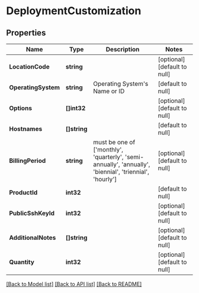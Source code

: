 # DeploymentCustomization

## Properties
Name | Type | Description | Notes
------------ | ------------- | ------------- | -------------
**LocationCode** | **string** |  | [optional] [default to null]
**OperatingSystem** | **string** | Operating System&#39;s Name or ID | [default to null]
**Options** | **[]int32** |  | [optional] [default to null]
**Hostnames** | **[]string** |  | [default to null]
**BillingPeriod** | **string** | must be one of [&#39;monthly&#39;, &#39;quarterly&#39;, &#39;semi-annually&#39;, &#39;annually&#39;, &#39;biennial&#39;, &#39;triennial&#39;, &#39;hourly&#39;] | [optional] [default to null]
**ProductId** | **int32** |  | [default to null]
**PublicSshKeyId** | **int32** |  | [optional] [default to null]
**AdditionalNotes** | **[]string** |  | [optional] [default to null]
**Quantity** | **int32** |  | [optional] [default to null]

[[Back to Model list]](../README.md#documentation-for-models) [[Back to API list]](../README.md#documentation-for-api-endpoints) [[Back to README]](../README.md)


